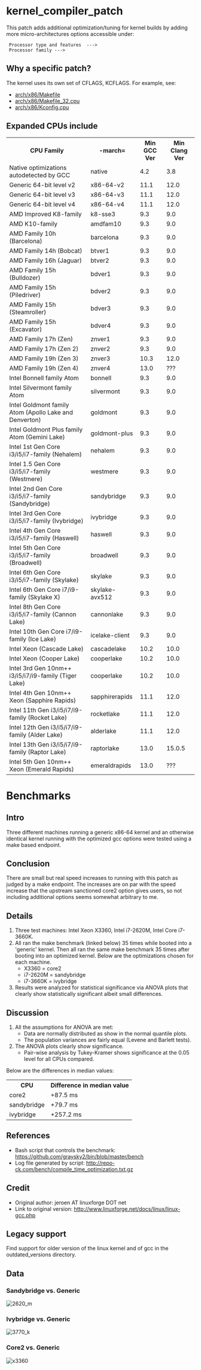 # kernel_compiler_patch

This patch adds additional optimization/tuning for kernel builds by adding more micro-architectures options accessible under:
```
 Processor type and features  --->
 Processor family --->
```
## Why a specific patch?
The kernel uses its own set of CFLAGS, KCFLAGS. For example, see:
* [arch/x86/Makefile](https://github.com/torvalds/linux/blob/master/arch/x86/Makefile)
* [arch/x86/Makefile_32.cpu](https://github.com/torvalds/linux/blob/master/arch/x86/Makefile_32.cpu)
* [arch/x86/Kconfig.cpu](https://github.com/torvalds/linux/blob/master/arch/x86/Kconfig.cpu)

## Expanded CPUs include
<table>
  <tr>
    <th>CPU Family</th>
    <th>-march=</th>
    <th>Min GCC Ver</th>
    <th>Min Clang Ver</th>
  </tr>
  <tr>
    <td>Native optimizations autodetected by GCC</td>
    <td>native</td>
    <td>4.2</td>
    <td>3.8</td>
  </tr>
  <tr>
    <td>Generic 64-bit level v2</td>
    <td>x86-64-v2</td>
    <td>11.1</td>
    <td>12.0</td>
  </tr>
  <tr>
    <td>Generic 64-bit level v3</td>
    <td>x86-64-v3</td>
    <td>11.1</td>
    <td>12.0</td>
  </tr>
  <tr>
    <td>Generic 64-bit level v4</td>
    <td>x86-64-v4</td>
    <td>11.1</td>
    <td>12.0</td>
  </tr>
  <tr>
    <td>AMD Improved K8-family</td>
    <td>k8-sse3</td>
    <td>9.3</td>
    <td>9.0</td>
  </tr>
  <tr>
    <td>AMD K10-family</td>
    <td>amdfam10</td>
    <td>9.3</td>
    <td>9.0</td>
  </tr>
  <tr>
    <td>AMD Family 10h (Barcelona)</td>
    <td>barcelona</td>
    <td>9.3</td>
    <td>9.0</td>
  </tr>
  <tr>
    <td>AMD Family 14h (Bobcat)</td>
    <td>btver1</td>
    <td>9.3</td>
    <td>9.0</td>
  </tr>
  <tr>
    <td>AMD Family 16h (Jaguar)</td>
    <td>btver2</td>
    <td>9.3</td>
    <td>9.0</td>
  </tr>
  <tr>
    <td>AMD Family 15h (Bulldozer)</td>
    <td>bdver1</td>
    <td>9.3</td>
    <td>9.0</td>
  </tr>
  <tr>
    <td>AMD Family 15h (Piledriver)</td>
    <td>bdver2</td>
    <td>9.3</td>
    <td>9.0</td>
  </tr>
  <tr>
    <td>AMD Family 15h (Steamroller)</td>
    <td>bdver3</td>
    <td>9.3</td>
    <td>9.0</td>
  </tr>
  <tr>
    <td>AMD Family 15h (Excavator)</td>
    <td>bdver4</td>
    <td>9.3</td>
    <td>9.0</td>
  </tr>
  <tr>
    <td>AMD Family 17h (Zen)</td>
    <td>znver1</td>
    <td>9.3</td>
    <td>9.0</td>
  </tr>
  <tr>
    <td>AMD Family 17h (Zen 2)</td>
    <td>znver2</td>
    <td>9.3</td>
    <td>9.0</td>
  </tr>
  <tr>
    <td>AMD Family 19h (Zen 3)</td>
    <td>znver3</td>
    <td>10.3</td>
    <td>12.0</td>
  </tr>
  <tr>
    <td>AMD Family 19h (Zen 4)</td>
    <td>znver4</td>
    <td>13.0</td>
    <td>???</td>
  </tr>
  <tr>
    <td>Intel Bonnell family Atom</td>
    <td>bonnell</td>
    <td>9.3</td>
    <td>9.0</td>
  </tr>
  <tr>
    <td>Intel Silvermont family Atom</td>
    <td>silvermont</td>
    <td>9.3</td>
    <td>9.0</td>
  </tr>
  <tr>
    <td>Intel Goldmont family Atom (Apollo Lake and Denverton)</td>
    <td>goldmont</td>
    <td>9.3</td>
    <td>9.0</td>
  </tr>
  <tr>
    <td>Intel Goldmont Plus family Atom (Gemini Lake)</td>
    <td>goldmont-plus</td>
    <td>9.3</td>
    <td>9.0</td>
  </tr>
  <tr>
    <td>Intel 1st Gen Core i3/i5/i7-family (Nehalem)</td>
    <td>nehalem</td>
    <td>9.3</td>
    <td>9.0</td>
  </tr>
  <tr>
    <td>Intel 1.5 Gen Core i3/i5/i7-family (Westmere)</td>
    <td>westmere</td>
    <td>9.3</td>
    <td>9.0</td>
  </tr>
  <tr>
    <td>Intel 2nd Gen Core i3/i5/i7-family (Sandybridge)</td>
    <td>sandybridge</td>
    <td>9.3</td>
    <td>9.0</td>
  </tr>
  <tr>
    <td>Intel 3rd Gen Core i3/i5/i7-family (Ivybridge)</td>
    <td>ivybridge</td>
    <td>9.3</td>
    <td>9.0</td>
  </tr>
  <tr>
    <td>Intel 4th Gen Core i3/i5/i7-family (Haswell)</td>
    <td>haswell</td>
    <td>9.3</td>
    <td>9.0</td>
  </tr>
  <tr>
    <td>Intel 5th Gen Core i3/i5/i7-family (Broadwell)</td>
    <td>broadwell</td>
    <td>9.3</td>
    <td>9.0</td>
  </tr>
  <tr>
    <td>Intel 6th Gen Core i3/i5/i7-family (Skylake)</td>
    <td>skylake</td>
    <td>9.3</td>
    <td>9.0</td>
  </tr>
  <tr>
    <td>Intel 6th Gen Core i7/i9-family (Skylake X)</td>
    <td>skylake-avx512</td>
    <td>9.3</td>
    <td>9.0</td>
  </tr>
  <tr>
    <td>Intel 8th Gen Core i3/i5/i7-family (Cannon Lake)</td>
    <td>cannonlake</td>
    <td>9.3</td>
    <td>9.0</td>
  </tr>
  <tr>
    <td>Intel 10th Gen Core i7/i9-family (Ice Lake)</td>
    <td>icelake-client</td>
    <td>9.3</td>
    <td>9.0</td>
  </tr>
  <tr>
    <td>Intel Xeon (Cascade Lake)</td>
    <td>cascadelake</td>
    <td>10.2</td>
    <td>10.0</td>
  </tr>
  <tr>
    <td>Intel Xeon (Cooper Lake)</td>
    <td>cooperlake</td>
    <td>10.2</td>
    <td>10.0</td>
  </tr>
  <tr>
    <td>Intel 3rd Gen 10nm++ i3/i5/i7/i9-family (Tiger Lake)</td>
    <td>cooperlake</td>
    <td>10.2</td>
    <td>10.0</td>
  </tr>
  <tr>
    <td>Intel 4th Gen 10nm++ Xeon (Sapphire Rapids)</td>
    <td>sapphirerapids</td>
    <td>11.1</td>
    <td>12.0</td>
  </tr>
  <tr>
    <td>Intel 11th Gen i3/i5/i7/i9-family (Rocket Lake)</td>
    <td>rocketlake</td>
    <td>11.1</td>
    <td>12.0</td>
  </tr>
  <tr>
    <td>Intel 12th Gen i3/i5/i7/i9-family (Alder Lake)</td>
    <td>alderlake</td>
    <td>11.1</td>
    <td>12.0</td>
  </tr>
  <tr>
    <td>Intel 13th Gen i3/i5/i7/i9-family (Raptor Lake)</td>
    <td>raptorlake</td>
    <td>13.0</td>
    <td>15.0.5</td>
  </tr>
  <tr>
    <td>Intel 5th Gen 10nm++ Xeon (Emerald Rapids)</td>
    <td>emeraldrapids</td>
    <td>13.0</td>
    <td>???</td>
  </tr>
</table>

# Benchmarks
## Intro
Three different machines running a generic x86-64 kernel and an otherwise identical kernel running with the optimized gcc options were tested using a make based endpoint.

## Conclusion
There are small but real speed increases to running with this patch as judged by a make endpoint. The increases are on par with the speed increase that the upstream sanctioned core2 option gives users, so not including additional options seems somewhat arbitrary to me.

## Details
1. Three test machines: Intel Xeon X3360, Intel i7-2620M, Intel Core i7-3660K.
2. All ran the make benchmark (linked below) 35 times while booted into a 'generic' kernel. Then all ran the same make benchmark 35 times after booting into an optimized kernel. Below are the optimizations chosen for each machine.
	* X3360 = core2
	* i7-2620M = sandybridge
	* i7-3660K = ivybridge
3. Results were analyzed for statistical significance via ANOVA plots that clearly show statistically significant albeit small differences.

## Discussion
1. All the assumptions for ANOVA are met:
	* Data are normally distributed as show in the normal quantile plots.
	* The population variances are fairly equal (Levene and Barlett tests).
2. The ANOVA plots clearly show significance.
	* Pair-wise analysis by Tukey-Kramer shows significance at the 0.05 level for all CPUs compared.

Below are the differences in median values:

<table>
  <tr>
    <th>CPU</th>
    <th>Difference in median value</th>
  </tr>
  <tr>
    <td>core2</td>
    <td>+87.5 ms</td>
  </tr>
  <tr>
    <td>sandybridge</td>
    <td>+79.7 ms</td>
  </tr>
  <tr>
    <td>ivybridge</td>
    <td>+257.2 ms</td>
  </tr>
</table>

## References
* Bash script that controls the benchmark: https://github.com/graysky2/bin/blob/master/bench
* Log file generated by script: http://repo-ck.com/bench/compile_time_optimization.txt.gz

## Credit
* Original author: jeroen AT linuxforge DOT net
* Link to original version: http://www.linuxforge.net/docs/linux/linux-gcc.php

## Legacy support
Find support for older version of the linux kernel and of gcc in the outdated_versions directory.

## Data
### Sandybridge vs. Generic
![2620_m](https://user-images.githubusercontent.com/534822/39409974-d2d88a40-4bbd-11e8-9375-ce3aba6113dc.png)

### Ivybridge vs. Generic
![3770_k](https://user-images.githubusercontent.com/534822/39409975-d2e90280-4bbd-11e8-9835-8a005933dcfc.png)

### Core2 vs. Generic
![x3360](https://user-images.githubusercontent.com/534822/39409976-d2fa28ee-4bbd-11e8-957a-ff46ba6f4ffa.png)
